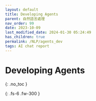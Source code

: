 ```yaml
---
layout: default
title: Developing Agents
parent: 自然語言處理
nav_order: 99
date: 2023-10-09
last_modified_date: 2024-01-30 05:24:49
has_children: true
permalink: /NLP/agents_dev
tags: AI chat report
---
```


# Developing Agents

{: .no_toc }

{: .fs-6 .fw-300 }

